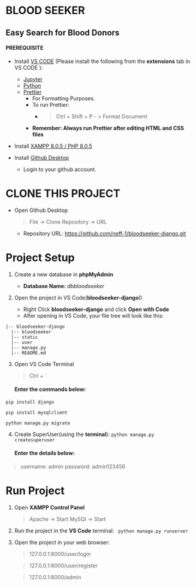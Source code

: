 # BLOOD SEEKER
## Easy Search for Blood Donors


#### PREREQUISITE
- Install [VS CODE](http://https://code.visualstudio.com/download "VS CODE") (Please install the following from the **extensions** tab in VS CODE ):
	- [Jupyter](https://marketplace.visualstudio.com/items?itemName=ms-toolsai.jupyter)
	- [Python](http://https://marketplace.visualstudio.com/items?itemName=ms-python.python "Python")
	- [Prettier](http://https://marketplace.visualstudio.com/items?itemName=esbenp.prettier-vscode "Prettier") 
		- For Formatting Purposes.
		- To run Prettier:
			- >Ctrl + Shift + P - > Format Document
		- **Remember: Always run Prettier after editing HTML and CSS files**

- Install [XAMPP 8.0.5 / PHP 8.0.5](http:/https://www.apachefriends.org/download.html/ "XAMPP 8.0.5 / PHP 8.0.5")
- Install [Github Desktop](https://desktop.github.com/ "Github Desktop")
	- Login to your github account.

# CLONE THIS PROJECT
- Open Github Desktop
	> File -> Clone Repository -> URL

	- Repository URL: https://github.com/neff-1/bloodseeker-django.git

# Project Setup
1. Create a new database in **phpMyAdmin**
	- **Database Name:** *dbbloodseeker*

2. Open the project in VS Code(**bloodseeker-django**0
   - Right Click **bloodseeker-django** and click **Open with Code**
   - After opening in VS Code, your file tree will look like this:
```
|-- bloodseeker-django
  |-- bloodseeker
  |-- static
  |-- user
  |-- manage.py
  |-- README.md
```

3. Open VS Code Terminal
	> Ctrl + `

	#### Enter the commands below:
`pip install django`

`pip install mysqlclient`

`python manage.py migrate`

4. Create SuperUser(using the **terminal**):
`python manage.py createsuperuser`

	#### Enter the details below:
>username: admin
>password: admin123456

# Run Project
1. Open **XAMPP Control Panel**
	>Apache -> Start
	>MySQl -> Start

1. Run the project in the **VS Code** terminal:
	 ` python manage.py runserver`

2. Open the project in your web browser:
	>127.0.0.1:8000/user/login
	
	>127.0.0.1:8000/user/register
	
	>127.0.0.1:8000/admin



